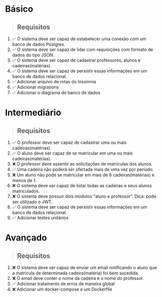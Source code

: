 # Básico

> ## Requisitos

1. ✅ O sistema deve ser capaz de estabelecer uma conexão com um banco de dados Postgres.
2. ✅ O sistema deve ser capaz de lidar com requisições com formato de dados do tipo JSON.
3. ✅ O sistema deve ser capaz de cadastrar professores, alunos e cadeiras(matérias).
4. ✅ O sistema deve ser capaz de persistir essas informações em um banco de dados relacional.
5. ✅ Adicionar arquivo de rotas do Insomnia
6. ✅ Adicionar migrations
7. ✅ Adicionar o diagrama do banco de dados

# Intermediário

> ## Requisitos
1. ✅ O professor deve ser capaz de cadastrar uma ou mais cadeiras(matérias).
2. ✅ O aluno deve ser capaz de se matricular em uma ou mais cadeiras(matérias).
3. ❌ O professor deve assentir as solicitações de matrículas dos alunos.
4. ✅ Uma cadeira não poderá ser ofertada mais de uma vez por período.
5. ❌ Um aluno não pode se matricular em mais de 8 cadeiras(matérias) e menos de 1.
6. ❌ O sistema deve ser capaz de listar todas as cadeiras e seus alunos matriculados.
7. ❌ O sistema deve possuir dois módulos "aluno e professor". Dica: pode ser utilizado o JWT.
8. ✅ O sistema deve ser capaz de persistir essas informações em um banco de dados relacional.
9. ✅ Adicionar testes unitários

# Avançado

> ## Requisitos
1. ❌ O sistema deve ser capaz de enviar um email notificando o aluno que a matricula de determinada cadeira(matéria) foi bem sucedida.
2. ❌ O email deve conter o nome da cadeira e o nome do professor.
3. ✅ Adicionar tratamento de erros de maneira global
4. ❌ Adicionar um docker-compose e um Dockerfile